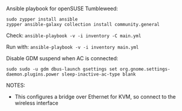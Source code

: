 Ansible playbook for openSUSE Tumbleweed:

```
sudo zypper install ansible
zypper ansible-galaxy collection install community.general
```

Check:
`ansible-playbook -v -i inventory -C main.yml`

Run with:
`ansible-playbook -v -i inventory main.yml`

Disable GDM suspend when AC is connected:
```
sudo sudo -u gdm dbus-launch gsettings set org.gnome.settings-daemon.plugins.power sleep-inactive-ac-type blank
```

NOTES:
  - This configures a bridge over Ethernet for KVM, so connect to the wireless interface
